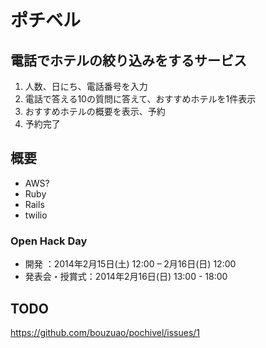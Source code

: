 ポチベル
========

## 電話でホテルの絞り込みをするサービス
1. 人数、日にち、電話番号を入力
2. 電話で答える10の質問に答えて、おすすめホテルを1件表示
3. おすすめホテルの概要を表示、予約
4. 予約完了

## 概要

- AWS?
- Ruby
- Rails
- twilio

### Open Hack Day
- 開発          ：2014年2月15日(土) 12:00 – 2月16日(日) 12:00
- 発表会・授賞式：2014年2月16日(日) 13:00 - 18:00


## TODO

https://github.com/bouzuao/pochivel/issues/1

